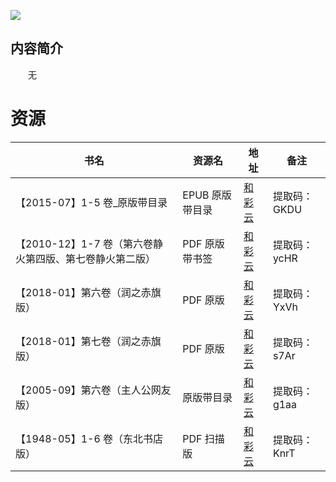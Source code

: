 ![](http://img3m0.ddimg.cn/27/0/23413230-1_u_1.jpg)

## 内容简介

　　无

# 资源

|书名|资源名|地址|备注|
|---|---|---|---|
|【2015-07】1-5 卷_原版带目录|EPUB 原版带目录|[和彩云](https://caiyun.139.com/m/i?0n5CrOVrnM5ye)|提取码：GKDU|
|【2010-12】1-7 卷（第六卷静火第四版、第七卷静火第二版）|PDF 原版带书签|[和彩云](https://caiyun.139.com/m/i?0n5CrOVu8giZs)|提取码：ycHR|
|【2018-01】第六卷（润之赤旗版）|PDF 原版|[和彩云](https://caiyun.139.com/m/i?0n5Cs2YepHThm)|提取码：YxVh|
|【2018-01】第七卷（润之赤旗版）|PDF 原版|[和彩云](https://caiyun.139.com/m/i?0n5Cs2YcTwr6Y)|提取码：s7Ar|
|【2005-09】第六卷（主人公网友版）|原版带目录|[和彩云](https://caiyun.139.com/m/i?0n5CfnEIna2RX)|提取码：g1aa|
|【1948-05】1-6 卷（东北书店版）|PDF 扫描版|[和彩云](https://caiyun.139.com/m/i?0n5CriVADM4V1)|提取码：KnrT|

